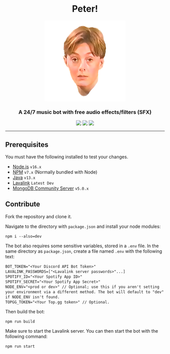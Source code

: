 <h1 align="center">Peter!</h1>

<div align="center">
    <img src="https://raw.githubusercontent.com/BR88C/peter/master/assets/avatar/peter_transparent.png" align="center" width="256" height="256">
</div>

<h3 align="center">A 24/7 music bot with free audio effects/filters (SFX)</h3>

<p align="center">
    <a href="https://github.com/BR88C/peter/releases"><img src="https://img.shields.io/github/v/release/BR88C/peter?include_prereleases&style=for-the-badge&color=d65cff"></a>
    <a href="https://github.com/BR88C/peter/blob/master/LICENSE"><img src="https://img.shields.io/github/license/BR88C/peter?style=for-the-badge&color=fbedff"></a>
    <a href="https://github.com/BR88C/peter/actions"><img src="https://img.shields.io/github/workflow/status/BR88C/peter/Build%20Test/master?style=for-the-badge"></a>
</p>

---

## Prerequisites
You must have the following installed to test your changes.
- [Node.js](https://nodejs.org/en/download/) `v16.x`
- [NPM](https://www.npmjs.com/get-npm) `v7.x` (Normally bundled with Node)
- [Java](https://adoptopenjdk.net/) `v13.x`
- [Lavalink](https://github.com/freyacodes/Lavalink) `Latest Dev`
- [MongoDB Community Server](https://www.mongodb.com/try/download/community) `v5.0.x`

## Contribute
Fork the repository and clone it.

Navigate to the directory with `package.json` and install your node modules:
```
npm i --also=dev
```

The bot also requires some sensitive variables, stored in a `.env` file. In the same directory as `package.json`, create a file named `.env` with the following text:
```
BOT_TOKEN="<Your Discord API Bot Token>"
LAVALINK_PASSWORDS=["<Lavalink server passwords>"...]
SPOTIFY_ID="<Your Spotify App ID>"
SPOTIFY_SECRET="<Your Spotify App Secret>"
NODE_ENV="<prod or dev>" // Optional; use this if you aren't setting your environment via a different method. The bot will default to "dev" if NODE_ENV isn't found.
TOPGG_TOKEN="<Your Top.gg token>" // Optional.
```

Then build the bot:
```
npm run build
```

Make sure to start the Lavalink server. You can then start the bot with the following command:
```
npm run start
```
